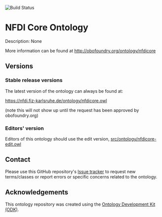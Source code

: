 
![Build Status](https://github.com/ISE-FIZKarlsruhe/nfdicore/actions/workflows/qc.yml/badge.svg)
# NFDI Core Ontology

Description: None

More information can be found at http://obofoundry.org/ontology/nfdicore

## Versions

### Stable release versions

The latest version of the ontology can always be found at:

https://nfdi.fiz-karlsruhe.de/ontology/nfdicore.owl

(note this will not show up until the request has been approved by obofoundry.org)

### Editors' version

Editors of this ontology should use the edit version, [src/ontology/nfdicore-edit.owl](src/ontology/nfdicore-edit.owl)

## Contact

Please use this GitHub repository's [Issue tracker](https://github.com/ISE-FIZKarlsruhe/nfdicore/issues) to request new terms/classes or report errors or specific concerns related to the ontology.

## Acknowledgements

This ontology repository was created using the [Ontology Development Kit (ODK)](https://github.com/INCATools/ontology-development-kit).